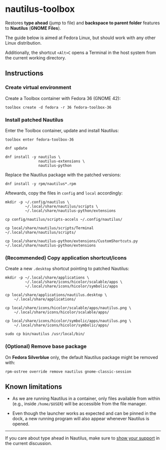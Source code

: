 # nautilus-toolbox

Restores **type ahead** (jump to file) and **backspace to parent folder** features to **Nautilus** (**GNOME Files**).

The guide below is aimed at Fedora Linux, but should work with any other Linux distribution.

Additionally, the shortcut `<Alt>C` opens a Terminal in the host system from the current working directory.

## Instructions

### Create virtual environment

Create a Toolbox container with Fedora 36 (GNOME 42):

```
toolbox create -d fedora -r 36 fedora-toolbox-36
```

### Install patched Nautilus

Enter the Toolbox container, update and install Nautilus:

```
toolbox enter fedora-toolbox-36

dnf update

dnf install -y nautilus \
               nautilus-extensions \
               nautilus-python
```

Replace the Nautilus package with the patched versions:

```
dnf install -y rpm/nautilus*.rpm
```

Aftewards, copy the files in `config` and `local` accordingly:

```
mkdir -p ~/.config/nautilus \
         ~/.local/share/nautilus/scripts \
         ~/.local/share/nautilus-python/extensions

cp config/nautilus/scripts-accels ~/.config/nautilus/

cp local/share/nautilus/scripts/Terminal ~/.local/share/nautilus/scripts/

cp local/share/nautilus-python/extensions/CustomShortcuts.py ~/.local/share/nautilus-python/extensions
```

### (Recommended) Copy application shortcut/icons

Create a new `.desktop` shortcut pointing to patched Nautilus:

```
mkdir -p ~/.local/share/applications \
         ~/.local/share/icons/hicolor/scalable/apps \
         ~/.local/share/icons/hicolor/symbolic/apps

cp local/share/applications/nautilus.desktop \
    ~/.local/share/applications/

cp local/share/icons/hicolor/scalable/apps/nautilus.png \
    ~/.local/share/icons/hicolor/scalable/apps/

cp local/share/icons/hicolor/symbolic/apps/nautilus.png \
    ~/.local/share/icons/hicolor/symbolic/apps/

sudo cp bin/nautilus /usr/local/bin/
```

### (Optional) Remove base package

On **Fedora Silverblue** only, the default Nautilus package might be removed with:

```
rpm-ostree override remove nautilus gnome-classic-session
```

## Known limitations

* As we are running Nautilus in a container, only files available from within (e.g., inside `/home/$USER`) will be accessible from the file manager.

* Even though the launcher works as expected and can be pinned in the dock, a new running program will also appear whenever Nautilus is opened.

___

If you care about type ahead in Nautilus, make sure to [show your support](https://gitlab.gnome.org/Teams/Design/whiteboards/-/issues/142) in the current discussion.
